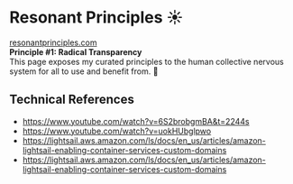 # Resonant Principles ☀️

[resonantprinciples.com](https://resonantprinciples.com)</br>
<b>Principle #1: Radical Transparency</b></br>
This page exposes my curated principles to the human collective nervous system for all to use and benefit from. 🙂

## Technical References

* <https://www.youtube.com/watch?v=6S2brobgmBA&t=2244s>
* <https://www.youtube.com/watch?v=uokHUbglpwo>
* <https://lightsail.aws.amazon.com/ls/docs/en_us/articles/amazon-lightsail-enabling-container-services-custom-domains>
* <https://lightsail.aws.amazon.com/ls/docs/en_us/articles/amazon-lightsail-enabling-container-services-custom-domains>
